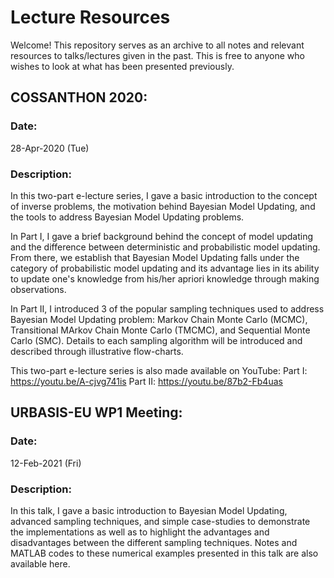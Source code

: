 # Lecture Resources
Welcome! This repository serves as an archive to all notes and relevant resources to talks/lectures given in the past. This is free to anyone who wishes to look at what has been presented previously. 

## COSSANTHON 2020:

### Date: 
28-Apr-2020 (Tue)

### Description:
In this two-part e-lecture series, I gave a basic introduction to the concept of inverse problems, the motivation behind Bayesian Model Updating, and the tools to address Bayesian Model Updating problems.

In Part I, I gave a brief background behind the concept of model updating and the difference between deterministic and probabilistic model updating. From there, we establish that Bayesian Model Updating falls under the category of probabilistic model updating and its advantage lies in its ability to update one's knowledge from his/her apriori knowledge through making observations.

In Part II, I introduced 3 of the popular sampling techniques used to address Bayesian Model Updating problem: Markov Chain Monte Carlo (MCMC), Transitional MArkov Chain Monte Carlo (TMCMC), and Sequential Monte Carlo (SMC). Details to each sampling algorithm will be introduced and described through illustrative flow-charts.

This two-part e-lecture series is also made available on YouTube:
Part I: https://youtu.be/A-cjvg741is
Part II: https://youtu.be/87b2-Fb4uas

## URBASIS-EU WP1 Meeting:

### Date: 
12-Feb-2021 (Fri)

### Description:
In this talk, I gave a basic introduction to Bayesian Model Updating, advanced sampling techniques, and simple case-studies to demonstrate the implementations as well as to highlight the advantages and disadvantages between the different sampling techniques. Notes and MATLAB codes to these numerical examples presented in this talk are also available here.

